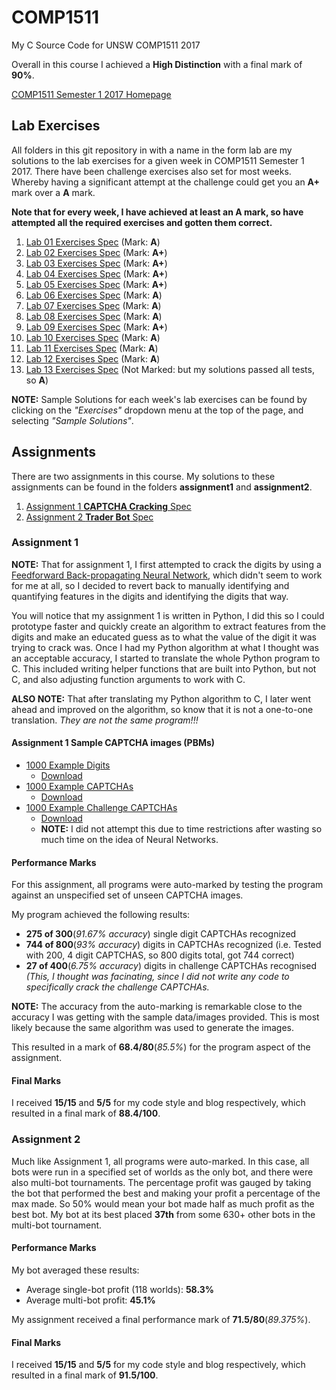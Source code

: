 # COMP1511
My C Source Code for UNSW COMP1511 2017

Overall in this course I achieved a **High Distinction** with a final mark of **90%**.

[COMP1511 Semester 1 2017 Homepage](https://webcms3.cse.unsw.edu.au/COMP1511/17s1/)

## Lab Exercises
All folders in this git repository in with a name in the form lab<number> are my solutions to the lab exercises 
for a given week in COMP1511 Semester 1 2017. There have been challenge exercises also set for most weeks.
Whereby having a significant attempt at the challenge could get you an **A+** mark over a **A** mark.

**Note that for every week, I have achieved at least an **A** mark, so have attempted all the required exercises and gotten
them correct.**
01. [Lab 01 Exercises Spec](https://cgi.cse.unsw.edu.au/~cs1511cgi/17s1/lab/01/questions) (Mark: **A**)
02. [Lab 02 Exercises Spec](https://cgi.cse.unsw.edu.au/~cs1511cgi/17s1/lab/02/questions) (Mark: **A+**)
03. [Lab 03 Exercises Spec](https://cgi.cse.unsw.edu.au/~cs1511cgi/17s1/lab/03/questions) (Mark: **A+**)
04. [Lab 04 Exercises Spec](https://cgi.cse.unsw.edu.au/~cs1511cgi/17s1/lab/04/questions) (Mark: **A+**)
05. [Lab 05 Exercises Spec](https://cgi.cse.unsw.edu.au/~cs1511cgi/17s1/lab/05/questions) (Mark: **A+**)
06. [Lab 06 Exercises Spec](https://cgi.cse.unsw.edu.au/~cs1511cgi/17s1/lab/06/questions) (Mark: **A**)
07. [Lab 07 Exercises Spec](https://cgi.cse.unsw.edu.au/~cs1511cgi/17s1/lab/07/questions) (Mark: **A**)
08. [Lab 08 Exercises Spec](https://cgi.cse.unsw.edu.au/~cs1511cgi/17s1/lab/08/questions) (Mark: **A**)
09. [Lab 09 Exercises Spec](https://cgi.cse.unsw.edu.au/~cs1511cgi/17s1/lab/09/questions) (Mark: **A+**)
10. [Lab 10 Exercises Spec](https://cgi.cse.unsw.edu.au/~cs1511cgi/17s1/lab/10/questions) (Mark: **A**)
11. [Lab 11 Exercises Spec](https://cgi.cse.unsw.edu.au/~cs1511cgi/17s1/lab/11/questions) (Mark: **A**)
12. [Lab 12 Exercises Spec](https://cgi.cse.unsw.edu.au/~cs1511cgi/17s1/lab/12/questions) (Mark: **A**)
13. [Lab 13 Exercises Spec](https://cgi.cse.unsw.edu.au/~cs1511cgi/17s1/lab/13/questions) (Not Marked: but my solutions passed all tests, so **A**)

**NOTE:** Sample Solutions for each week's lab exercises can be found by clicking on the *"Exercises"* dropdown 
menu at the top of the page, and selecting *"Sample Solutions"*.

## Assignments
There are two assignments in this course.
My solutions to these assignments can be found in the folders **assignment1** and **assignment2**.
1. [Assignment 1 **CAPTCHA Cracking** Spec](https://cgi.cse.unsw.edu.au/~cs1511/17s1/assignments/captcha/index.html)
2. [Assignment 2 **Trader Bot** Spec](https://cgi.cse.unsw.edu.au/~cs1511/17s1/assignments/trader_bot/index.html)

### Assignment 1
**NOTE:** That for assignment 1, I first attempted to crack the digits by using a [Feedforward Back-propagating Neural 
Network](https://en.wikipedia.org/wiki/Feedforward_neural_network), which didn't seem to work for me at all, so I decided 
to revert back to manually identifying and quantifying features in the digits and identifying the digits that way.

You will notice that my assignment 1 is written in Python, I did this so I could prototype faster and quickly create an algorithm
to extract features from the digits and make an educated guess as to what the value of the digit it was trying to crack was.
Once I had my Python algorithm at what I thought was an acceptable accuracy, I started to translate the whole Python program to C.
This included writing helper functions that are built into Python, but not C, and also adjusting function arguments to work with C.

**ALSO NOTE:** That after translating my Python algorithm to C, I later went ahead and improved on the algorithm, so know that it is
not a one-to-one translation. *They are not the same program!!!*

#### Assignment 1 Sample CAPTCHA images (PBMs)
- [1000 Example Digits](https://cgi.cse.unsw.edu.au/~cs1511/17s1/assignments/captcha/digit.html)
	- [Download](https://cgi.cse.unsw.edu.au/~cs1511/17s1/assignments/captcha/digit.zip)
- [1000 Example CAPTCHAs](https://cgi.cse.unsw.edu.au/~cs1511/17s1/assignments/captcha/captcha.html)
	- [Download](https://cgi.cse.unsw.edu.au/~cs1511/17s1/assignments/captcha/captcha.zip)
- [1000 Example Challenge CAPTCHAs](https://cgi.cse.unsw.edu.au/~cs1511/17s1/assignments/captcha/captcha_challenge.html)
	- [Download](https://cgi.cse.unsw.edu.au/~cs1511/17s1/assignments/captcha/captcha_challenge.zip)
	- **NOTE:** I did not attempt this due to time restrictions after wasting so much time on the idea of Neural Networks.

#### Performance Marks
For this assignment, all programs were auto-marked by testing the program against an unspecified set of unseen CAPTCHA images.

My program achieved the following results:
- **275 of 300**(*91.67% accuracy*) single digit CAPTCHAs recognized
- **744 of 800**(*93% accuracy*) digits in CAPTCHAs recognized (i.e. Tested with 200, 4 digit CAPTCHAS, so 800 digits total, got 744 correct)
- **27 of 400**(*6.75% accuracy*) digits in challenge CAPTCHAs recognised *(This, I thought was facinating, since I did not write any code to 
specifically crack the challenge CAPTCHAs.*

**NOTE:** The accuracy from the auto-marking is remarkable close to the accuracy I was getting with the sample data/images provided.
This is most likely because the same algorithm was used to generate the images.

This resulted in a mark of **68.4/80**(*85.5%*) for the program aspect of the assignment.

#### Final Marks
I received **15/15** and **5/5** for my code style and blog respectively, which resulted in a final mark of **88.4/100**.

### Assignment 2
Much like Assignment 1, all programs were auto-marked. In this case, all bots were run in a specified set of worlds as the only bot, and there were also multi-bot tournaments. The percentage profit was gauged by taking the bot that performed the best and making your profit a percentage of the max made. So 50% would mean your bot made half as much profit as the best bot. My bot at its best placed **37th** from some 630+ other bots in the multi-bot tournament.

#### Performance Marks
My bot averaged these results:
- Average single-bot profit (118 worlds): **58.3%**
- Average multi-bot profit: **45.1%**

My assignment received a final performance mark of **71.5/80**(*89.375%*).

#### Final Marks
I received **15/15** and **5/5** for my code style and blog respectively, which resulted in a final mark of **91.5/100**.
